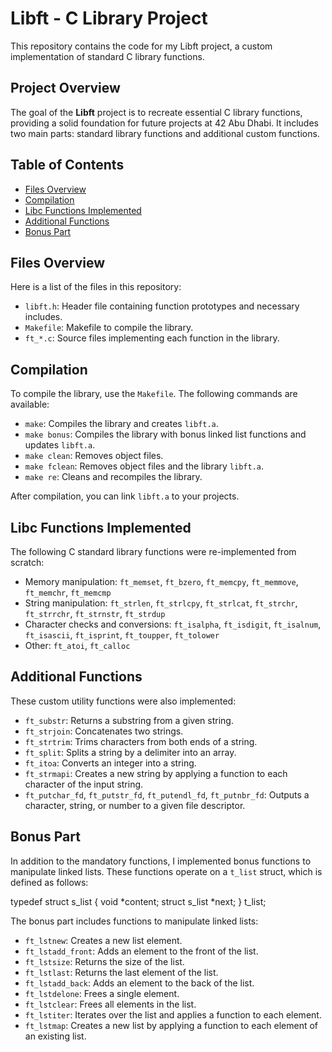 # Libft - C Library Project

This repository contains the code for my Libft project, a custom implementation of standard C library functions.

## Project Overview

The goal of the **Libft** project is to recreate essential C library functions, providing a solid foundation for future projects at 42 Abu Dhabi. It includes two main parts: standard library functions and additional custom functions.

## Table of Contents
- [Files Overview](#files-overview)
- [Compilation](#compilation)
- [Libc Functions Implemented](#libc-functions-implemented)
- [Additional Functions](#additional-functions)
- [Bonus Part](#bonus-part)

## Files Overview

Here is a list of the files in this repository:

- `libft.h`: Header file containing function prototypes and necessary includes.
- `Makefile`: Makefile to compile the library.
- `ft_*.c`: Source files implementing each function in the library.

## Compilation

To compile the library, use the `Makefile`. The following commands are available:

- `make`: Compiles the library and creates `libft.a`.
- `make bonus`: Compiles the library with bonus linked list functions and updates `libft.a`.
- `make clean`: Removes object files.
- `make fclean`: Removes object files and the library `libft.a`.
- `make re`: Cleans and recompiles the library.

After compilation, you can link `libft.a` to your projects.

## Libc Functions Implemented

The following C standard library functions were re-implemented from scratch:

- Memory manipulation: `ft_memset`, `ft_bzero`, `ft_memcpy`, `ft_memmove`, `ft_memchr`, `ft_memcmp`
- String manipulation: `ft_strlen`, `ft_strlcpy`, `ft_strlcat`, `ft_strchr`, `ft_strrchr`, `ft_strnstr`, `ft_strdup`
- Character checks and conversions: `ft_isalpha`, `ft_isdigit`, `ft_isalnum`, `ft_isascii`, `ft_isprint`, `ft_toupper`, `ft_tolower`
- Other: `ft_atoi`, `ft_calloc`

## Additional Functions

These custom utility functions were also implemented:

- `ft_substr`: Returns a substring from a given string.
- `ft_strjoin`: Concatenates two strings.
- `ft_strtrim`: Trims characters from both ends of a string.
- `ft_split`: Splits a string by a delimiter into an array.
- `ft_itoa`: Converts an integer into a string.
- `ft_strmapi`: Creates a new string by applying a function to each character of the input string.
- `ft_putchar_fd`, `ft_putstr_fd`, `ft_putendl_fd`, `ft_putnbr_fd`: Outputs a character, string, or number to a given file descriptor.

## Bonus Part

In addition to the mandatory functions, I implemented bonus functions to manipulate linked lists. These functions operate on a `t_list` struct, which is defined as follows:

typedef struct s_list
{
    void *content;
    struct s_list *next;
} t_list;

The bonus part includes functions to manipulate linked lists:

- `ft_lstnew`: Creates a new list element.
- `ft_lstadd_front`: Adds an element to the front of the list.
- `ft_lstsize`: Returns the size of the list.
- `ft_lstlast`: Returns the last element of the list.
- `ft_lstadd_back`: Adds an element to the back of the list.
- `ft_lstdelone`: Frees a single element.
- `ft_lstclear`: Frees all elements in the list.
- `ft_lstiter`: Iterates over the list and applies a function to each element.
- `ft_lstmap`: Creates a new list by applying a function to each element of an existing list.

```c
